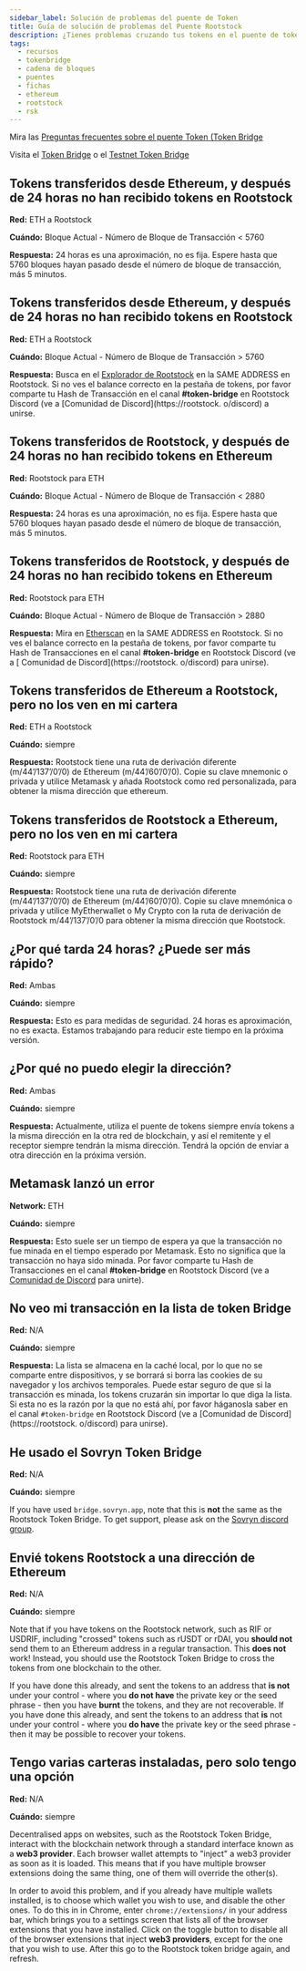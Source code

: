 ```yaml
---
sidebar_label: Solución de problemas del puente de Token
title: Guía de solución de problemas del Puente Rootstock
description: ¿Tienes problemas cruzando tus tokens en el puente de token? Consulta la guía de solución de problemas para obtener ayuda.
tags:
  - recursos
  - tokenbridge
  - cadena de bloques
  - puentes
  - fichas
  - ethereum
  - rootstock
  - rsk
---
```


Mira las [Preguntas frecuentes sobre el puente Token (Token Bridge](https://dev.rootstock.io/resources/guides/tokenbridge/faq/)

Visita el [Token Bridge](https://dapp.tokenbridge.rootstock.io/) o el [Testnet Token Bridge](https://dapp.testnet.bridges.rootstock.io/)

<!-- <div class="rsk-token-bridge-support">
  <div class="rsk-token-bridge-support-input-area">
    <div>
      <label>Transaction Hash</label>
      <br />
      <input name="txHash" id="rsk-token-bridge-support-txHash" type="text" />
    </div>
    <div>
      <label>Crossing from</label>
      <br />
      <select name="fromNetwork" id="rsk-token-bridge-support-fromNetwork">
        <option value="ethereum-mainnet">Ethereum to Rootstock</option>
        <option value="rsk-mainnet">Rootstock to Ethereum</option>
      </select>
    </div>
    <div>
      <label>Wallet</label>
      <br />
      <select name="walletName" id="rsk-token-bridge-support-walletName">
        <option value="metamask">MetaMask</option>
        <option value="liquality">Liquality</option>
      </select>
    </div>
    <div>
      <button id="rsk-token-bridge-support-check-button">Check &hellip;</button>
    </div>
  </div>
  <div class="rsk-token-bridge-support-output-area">
  </div>
</div>

> Note that what follows below are generic troubleshooting queries.
> To see more specific information, use the form above. -->

## Tokens transferidos desde Ethereum, y después de 24 horas no han recibido tokens en Rootstock

**Red:** ETH a Rootstock

**Cuándo:** Bloque Actual - Número de Bloque de Transacción < 5760

**Respuesta:** 24 horas es una aproximación, no es fija. Espere hasta que 5760 bloques hayan pasado desde el número de bloque de transacción, más 5 minutos.

## Tokens transferidos desde Ethereum, y después de 24 horas no han recibido tokens en Rootstock

**Red:** ETH a Rootstock

**Cuándo:** Bloque Actual - Número de Bloque de Transacción > 5760

**Respuesta:** Busca en el [Explorador de Rootstock](https://explorer.rootstock.io/) en la SAME ADDRESS en Rootstock. Si no ves el balance correcto en la pestaña de tokens, por favor comparte tu Hash de Transacción en el canal **#token-bridge** en Rootstock Discord (ve a [Comunidad de Discord](https://rootstock. o/discord) a unirse.

## Tokens transferidos de Rootstock, y después de 24 horas no han recibido tokens en Ethereum

**Red:** Rootstock para ETH

**Cuándo:** Bloque Actual - Número de Bloque de Transacción < 2880

**Respuesta:** 24 horas es una aproximación, no es fija. Espere hasta que 5760 bloques hayan pasado desde el número de bloque de transacción, más 5 minutos.

## Tokens transferidos de Rootstock, y después de 24 horas no han recibido tokens en Ethereum

**Red:** Rootstock para ETH

**Cuándo:** Bloque Actual - Número de Bloque de Transacción > 2880

**Respuesta:** Mira en [Etherscan](https://etherscan.io/) en la SAME ADDRESS en Rootstock. Si no ves el balance correcto en la pestaña de tokens, por favor comparte tu Hash de Transacciones en el canal **#token-bridge** en Rootstock Discord (ve a [ Comunidad de Discord](https://rootstock. o/discord) para unirse).

## Tokens transferidos de Ethereum a Rootstock, pero no los ven en mi cartera

**Red:** ETH a Rootstock

**Cuándo:** siempre

**Respuesta:** Rootstock tiene una ruta de derivación diferente (m/44’/137’/0’/0) de Ethereum (m/44’/60’/0’/0). Copie su clave mnemonic o privada y utilice Metamask y añada Rootstock como red personalizada, para obtener la misma dirección que ethereum.

## Tokens transferidos de Rootstock a Ethereum, pero no los ven en mi cartera

**Red:** Rootstock para ETH

**Cuándo:** siempre

**Respuesta:** Rootstock tiene una ruta de derivación diferente (m/44’/137’/0’/0) de Ethereum (m/44’/60’/0’/0). Copie su clave mnemónica o privada y utilice MyEtherwallet o My Crypto con la ruta de derivación de Rootstock m/44’/137’/0’/0 para obtener la misma dirección que Rootstock.

## ¿Por qué tarda 24 horas? ¿Puede ser más rápido?

**Red:** Ambas

**Cuándo:** siempre

**Respuesta:** Esto es para medidas de seguridad. 24 horas es aproximación, no es exacta. Estamos trabajando para reducir este tiempo en la próxima versión.

## ¿Por qué no puedo elegir la dirección?

**Red:** Ambas

**Cuándo:** siempre

**Respuesta:** Actualmente, utiliza el puente de tokens siempre envía tokens a la misma dirección en la otra red de blockchain, y así el remitente y el receptor siempre tendrán la misma dirección. Tendrá la opción de enviar a otra dirección en la próxima versión.

## Metamask lanzó un error

**Network:** ETH

**Cuándo:** siempre

**Respuesta:** Esto suele ser un tiempo de espera ya que la transacción no fue minada en el tiempo esperado por Metamask. Esto no significa que la transacción no haya sido minada. Por favor comparte tu Hash de Transacciones en el canal **#token-bridge** en Rootstock Discord (ve a [Comunidad de Discord](https://rootstock.io/discord) para unirte).

## No veo mi transacción en la lista de token Bridge

**Red:** N/A

**Cuándo:** siempre

**Respuesta:** La lista se almacena en la caché local, por lo que no se comparte entre dispositivos, y se borrará si borra las cookies de su navegador y los archivos temporales. Puede estar seguro de que si la transacción es minada, los tokens cruzarán sin importar lo que diga la lista. Si esta no es la razón por la que no está ahí, por favor háganosla saber en el canal `#token-bridge` en Rootstock Discord (ve a [Comunidad de Discord](https://rootstock. o/discord) para unirse).

## He usado el Sovryn Token Bridge

**Red:** N/A

**Cuándo:** siempre

If you have used `bridge.sovryn.app`,
note that this is **not** the same as the Rootstock Token Bridge.
To get support, please ask on the
[Sovryn discord group](https://discord.com/channels/729675474665603133/813119624098611260).

## Envié tokens Rootstock a una dirección de Ethereum

**Red:** N/A

**Cuándo:** siempre

Note that if you have tokens on the Rootstock network, such as RIF or USDRIF,
including "crossed" tokens such as rUSDT or rDAI,
you **should not** send them to an Ethereum address in a regular transaction.
This **does not** work!
Instead, you should use the Rootstock Token Bridge to cross the tokens
from one blockchain to the other.

If you have done this already,
and sent the tokens to an address that **is not** under your control -
where you **do not have** the private key or the seed phrase -
then you have **burnt** the tokens, and they are not recoverable.
If you have done this already,
and sent the tokens to an address that **is** not under your control -
where you **do have** the private key or the seed phrase -
then it may be possible to recover your tokens.

## Tengo varias carteras instaladas, pero solo tengo una opción

**Red:** N/A

**Cuándo:** siempre

Decentralised apps on websites, such as the Rootstock Token Bridge,
interact with the blockchain network through a standard interface
known as a **web3 provider**.
Each browser wallet attempts to "inject" a web3 provider as soon as it is loaded.
This means that if you have multiple browser extensions doing the same thing,
one of them will override the other(s).

In order to avoid this problem, and if you already have multiple wallets installed,
is to choose which wallet you wish to use, and disable the other ones.
To do this in in Chrome, enter `chrome://extensions/` in your address bar,
which brings you to a settings screen that lists all of
the browser extensions that you have installed.
Click on the toggle button to disable all of the browser extensions
that inject **web3 providers**, except for the one that you wish to use.
After this go to the Rootstock token bridge again, and refresh.
